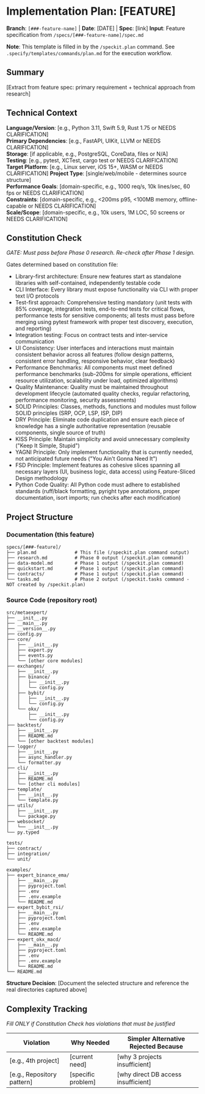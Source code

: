 # Implementation Plan: [FEATURE]

**Branch**: `[###-feature-name]` | **Date**: [DATE] | **Spec**: [link]
**Input**: Feature specification from `/specs/[###-feature-name]/spec.md`

**Note**: This template is filled in by the `/speckit.plan` command. See `.specify/templates/commands/plan.md` for the execution workflow.

## Summary

[Extract from feature spec: primary requirement + technical approach from research]

## Technical Context

<!--
  ACTION REQUIRED: Replace the content in this section with the technical details
  for the project. The structure here is presented in advisory capacity to guide
  the iteration process.
-->

**Language/Version**: [e.g., Python 3.11, Swift 5.9, Rust 1.75 or NEEDS CLARIFICATION]  
**Primary Dependencies**: [e.g., FastAPI, UIKit, LLVM or NEEDS CLARIFICATION]  
**Storage**: [if applicable, e.g., PostgreSQL, CoreData, files or N/A]  
**Testing**: [e.g., pytest, XCTest, cargo test or NEEDS CLARIFICATION]  
**Target Platform**: [e.g., Linux server, iOS 15+, WASM or NEEDS CLARIFICATION]
**Project Type**: [single/web/mobile - determines source structure]  
**Performance Goals**: [domain-specific, e.g., 1000 req/s, 10k lines/sec, 60 fps or NEEDS CLARIFICATION]  
**Constraints**: [domain-specific, e.g., <200ms p95, <100MB memory, offline-capable or NEEDS CLARIFICATION]  
**Scale/Scope**: [domain-specific, e.g., 10k users, 1M LOC, 50 screens or NEEDS CLARIFICATION]

## Constitution Check

*GATE: Must pass before Phase 0 research. Re-check after Phase 1 design.*

Gates determined based on constitution file:
- Library-first architecture: Ensure new features start as standalone libraries with self-contained, independently testable code
- CLI Interface: Every library must expose functionality via CLI with proper text I/O protocols
- Test-first approach: Comprehensive testing mandatory (unit tests with 85% coverage, integration tests, end-to-end tests for critical flows, performance tests for sensitive components; all tests must pass before merging using pytest framework with proper test discovery, execution, and reporting)
- Integration testing: Focus on contract tests and inter-service communication
- UI Consistency: User interfaces and interactions must maintain consistent behavior across all features (follow design patterns, consistent error handling, responsive behavior, clear feedback)
- Performance Benchmarks: All components must meet defined performance benchmarks (sub-200ms for simple operations, efficient resource utilization, scalability under load, optimized algorithms)
- Quality Maintenance: Quality must be maintained throughout development lifecycle (automated quality checks, regular refactoring, performance monitoring, security assessments)
- SOLID Principles: Classes, methods, functions and modules must follow SOLID principles (SRP, OCP, LSP, ISP, DIP)
- DRY Principle: Eliminate code duplication and ensure each piece of knowledge has a single authoritative representation (reusable components, single source of truth)
- KISS Principle: Maintain simplicity and avoid unnecessary complexity ("Keep It Simple, Stupid")
- YAGNI Principle: Only implement functionality that is currently needed, not anticipated future needs ("You Ain't Gonna Need It")
- FSD Principle: Implement features as cohesive slices spanning all necessary layers (UI, business logic, data access) using Feature-Sliced Design methodology
- Python Code Quality: All Python code must adhere to established standards (ruff/black formatting, pyright type annotations, proper documentation, isort imports; run checks after each modification)

## Project Structure

### Documentation (this feature)

```
specs/[###-feature]/
├── plan.md              # This file (/speckit.plan command output)
├── research.md          # Phase 0 output (/speckit.plan command)
├── data-model.md        # Phase 1 output (/speckit.plan command)
├── quickstart.md        # Phase 1 output (/speckit.plan command)
├── contracts/           # Phase 1 output (/speckit.plan command)
└── tasks.md             # Phase 2 output (/speckit.tasks command - NOT created by /speckit.plan)
```

### Source Code (repository root)
<!--
  ACTION REQUIRED: Replace the placeholder tree below with the concrete layout
  for this feature. Delete unused options and expand the chosen structure with
  real paths (e.g., apps/admin, packages/something). The delivered plan must
  not include Option labels.
-->

```
src/metaexpert/
├── __init__.py
├── __main__.py
├── __version__.py
├── config.py
├── core/
│   ├── __init__.py
│   ├── expert.py
│   ├── events.py
│   └── [other core modules]
├── exchanges/
│   ├── __init__.py
│   ├── binance/
│   │   ├── __init__.py
│   │   └── config.py
│   ├── bybit/
│   │   ├── __init__.py
│   │   └── config.py
│   └── okx/
│       ├── __init__.py
│       └── config.py
├── backtest/
│   ├── __init__.py
│   ├── README.md
│   └── [other backtest modules]
├── logger/
│   ├── __init__.py
│   ├── async_handler.py
│   └── formatter.py
├── cli/
│   ├── __init__.py
│   ├── README.md
│   └── [other cli modules]
├── template/
│   ├── __init__.py
│   └── template.py
├── utils/
│   ├── __init__.py
│   └── package.py
├── websocket/
│   └── __init__.py
└── py.typed

tests/
├── contract/
├── integration/
└── unit/

examples/
├── expert_binance_ema/
│   ├── __main__.py
│   ├── pyproject.toml
│   ├── .env
│   ├── .env.example
│   └── README.md
├── expert_bybit_rsi/
│   ├── __main__.py
│   ├── pyproject.toml
│   ├── .env
│   ├── .env.example
│   └── README.md
├── expert_okx_macd/
│   ├── __main__.py
│   ├── pyproject.toml
│   ├── .env
│   ├── .env.example
│   └── README.md
└── README.md
```

**Structure Decision**: [Document the selected structure and reference the real
directories captured above]

## Complexity Tracking

*Fill ONLY if Constitution Check has violations that must be justified*

| Violation | Why Needed | Simpler Alternative Rejected Because |
|-----------|------------|-------------------------------------|
| [e.g., 4th project] | [current need] | [why 3 projects insufficient] |
| [e.g., Repository pattern] | [specific problem] | [why direct DB access insufficient] |
